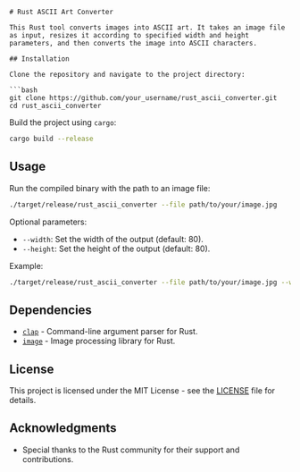 ```
# Rust ASCII Art Converter

This Rust tool converts images into ASCII art. It takes an image file as input, resizes it according to specified width and height parameters, and then converts the image into ASCII characters.

## Installation

Clone the repository and navigate to the project directory:

```bash
git clone https://github.com/your_username/rust_ascii_converter.git
cd rust_ascii_converter
```

Build the project using `cargo`:

```bash
cargo build --release
```

## Usage

Run the compiled binary with the path to an image file:

```bash
./target/release/rust_ascii_converter --file path/to/your/image.jpg
```

Optional parameters:

- `--width`: Set the width of the output (default: 80).
- `--height`: Set the height of the output (default: 80).

Example:

```bash
./target/release/rust_ascii_converter --file path/to/your/image.jpg --width 120 --height 60
```

## Dependencies

- [`clap`](https://docs.rs/clap/) - Command-line argument parser for Rust.
- [`image`](https://docs.rs/image/) - Image processing library for Rust.

## License

This project is licensed under the MIT License - see the [LICENSE](LICENSE) file for details.

## Acknowledgments

- Special thanks to the Rust community for their support and contributions.
